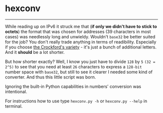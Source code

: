 # hexconv
---
While reading up on IPv6 it struck me that (**if only we didn't have to stick to octets**) the format that was chosen for addresses (39 characters in most cases) was needlessly long and unwieldy. Wouldn't `base32` be better suited for the job? You don't really trade anything in terms of readibility. Especially if you choose [the Crockford's variety](http://www.crockford.com/wrmg/base32.html "Douglas Crockford's Base32") - it's just a bunch of additional letters. And it **should** be a lot shorter.

But how shorter exactly? Well, I know you just have to divide `128` by `5` `(32 = 2^5)` to see that you need at least `26` characters to express a `128-bit` number space with `base32`, but still to see it clearer I needed some kind of converter. And thus this little script was born.

Ignoring the built-in Python capabilities in numbers' conversion was intentional.

For instructions how to use type `hexconv.py -h` or `hexconv.py --help` in terminal.